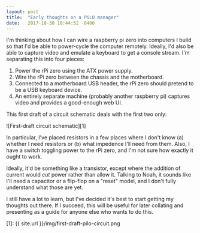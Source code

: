 ```yaml
---
layout: post
title:  "Early thoughts on a PiLO manager"
date:   2017-10-30 10:44:52 -0400
---
```

I'm thinking about how I can wire a raspberry pi zero into computers I
build so that I'd be able to power-cycle the computer remotely. Ideally,
I'd also be able to capture video and emulate a keyboard to get a
console stream. I'm separating this into four pieces:

1.  Power the rPi zero using the ATX power supply.
2.  Wire the rPi zero between the chassis and the motherboard.
3.  Connected to a motherboard USB header, the rPi zero should pretend
    to be a USB keyboard device.
4.  An entirely separate machine (probably another raspberry pi)
    captures video and provides a good-enough web UI.

This first draft of a circuit schematic deals with the first two only:

![First-draft circuit schematic][1]

In particular, I've placed resistors in a few places where I don't know
(a) whether I need resistors or (b) what impedence I'll need from them.
Also, I have a switch toggling power to the rPi zero, and I'm not sure
how exactly it ought to work.

Ideally, it'd be something like a transistor, except where the addition
of current would *cut* power rather than allow it. Talking to Noah, it
sounds like I'll need a capacitor or a flip-flop on a "reset" model, and
I don't fully understand what those are yet.

I still have a lot to learn, but I've decided it's best to start getting
my thoughts out there. If I succeed, this will be useful for later
collating and presenting as a guide for anyone else who wants to do
this.

[1]: {{ site.url }}/img/first-draft-pilo-circuit.png
